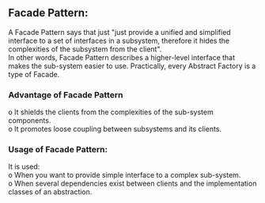 <h2>Facade Pattern:</h2>
A Facade Pattern says that just "just provide a unified and simplified interface to a set of interfaces in a subsystem, therefore it hides the complexities of the subsystem from the client".<br>
In other words, Facade Pattern describes a higher-level interface that makes the sub-system easier to use.
Practically, every Abstract Factory is a type of Facade.

<h3>Advantage of Facade Pattern</h3>
o	It shields the clients from the complexities of the sub-system components.<br>
o	It promotes loose coupling between subsystems and its clients.

<h3>Usage of Facade Pattern:</h3>
It is used:<br>
o	When you want to provide simple interface to a complex sub-system.<br>
o	When several dependencies exist between clients and the implementation classes of an abstraction.

